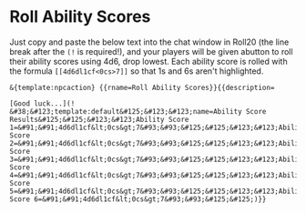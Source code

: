 # Roll Ability Scores

Just copy and paste the below text into the chat window in Roll20 (the line break after the `(!` is required!), and your players will be given abutton to roll their ability scores using 4d6, drop lowest. Each ability score is rolled with the formula `[[4d6dl1cf<0cs>7]]` so that 1s and 6s aren't highlighted.

```
&{template:npcaction} {{rname=Roll Ability Scores}}{{description=

[Good luck...](! 
&#38;&#123;template:default&#125;&#123;&#123;name=Ability Score Results&#125;&#125;&#123;&#123;Ability Score 1=&#91;&#91;4d6dl1cf&lt;0cs&gt;7&#93;&#93;&#125;&#125;&#123;&#123;Ability Score 2=&#91;&#91;4d6dl1cf&lt;0cs&gt;7&#93;&#93;&#125;&#125;&#123;&#123;Ability Score 3=&#91;&#91;4d6dl1cf&lt;0cs&gt;7&#93;&#93;&#125;&#125;&#123;&#123;Ability Score 4=&#91;&#91;4d6dl1cf&lt;0cs&gt;7&#93;&#93;&#125;&#125;&#123;&#123;Ability Score 5=&#91;&#91;4d6dl1cf&lt;0cs&gt;7&#93;&#93;&#125;&#125;&#123;&#123;Ability Score 6=&#91;&#91;4d6dl1cf&lt;0cs&gt;7&#93;&#93;&#125;&#125;)}}
```

